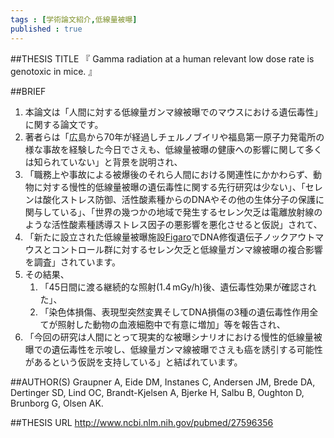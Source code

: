 ```yaml
--- 
tags : [学術論文紹介,低線量被曝] 
published : true
---
```


##THESIS TITLE
『
Gamma radiation at a human relevant low dose rate is genotoxic in mice.
』
  
##BRIEF
1. 本論文は「人間に対する低線量ガンマ線被曝でのマウスにおける遺伝毒性」に関する論文です。
1. 著者らは「広島から70年が経過しチェルノブイリや福島第一原子力発電所の様な事故を経験した今日でさえも、低線量被曝の健康への影響に関して多くは知られていない」と背景を説明され、
1. 「職務上や事故による被爆後のそれら人間における関連性にかかわらず、動物に対する慢性的低線量被曝の遺伝毒性に関する先行研究は少ない」、「セレンは酸化ストレス防御、活性酸素種からのDNAやその他の生体分子の保護に関与している」、「世界の幾つかの地域で発生するセレン欠乏は電離放射線のような活性酸素種誘導ストレス因子の悪影響を悪化させると仮説」されて、
1. 「新たに設立された低線量被曝施設[Figaro](https://www.nmbu.no/en/services/centers/cerad/research/gamma-irradiation-facility/node/25913)でDNA修復遺伝子ノックアウトマウスとコントロール群に対するセレン欠乏と低線量ガンマ線被曝の複合影響を調査」されています。
1. その結果、
	1. 「45日間に渡る継続的な照射(1.4 mGy/h)後、遺伝毒性効果が確認された」、
	1. 「染色体損傷、表現型突然変異そしてDNA損傷の3種の遺伝毒性作用全てが照射した動物の血液細胞中で有意に増加」等を報告され、
1. 「今回の研究は人間にとって現実的な被曝シナリオにおける慢性的低線量被曝での遺伝毒性を示唆し、低線量ガンマ線被曝でさえも癌を誘引する可能性があるという仮説を支持している」と結ばれています。






##AUTHOR(S)
Graupner A, Eide DM, Instanes C, Andersen JM, Brede DA, Dertinger SD, Lind OC, Brandt-Kjelsen A, Bjerke H, Salbu B, Oughton D, Brunborg G, Olsen AK.
  
##THESIS URL
[
http://www.ncbi.nlm.nih.gov/pubmed/27596356
](
http://www.ncbi.nlm.nih.gov/pubmed/27596356
)